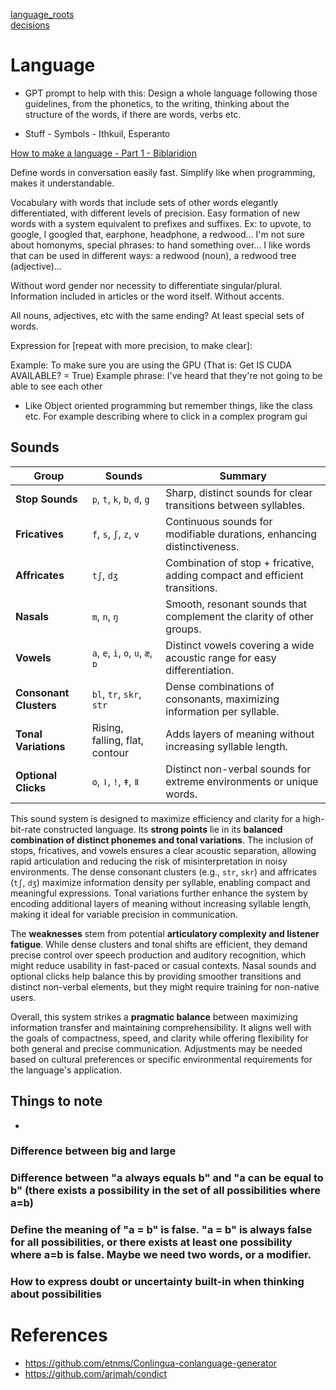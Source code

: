 [language_roots](./language_roots.md)  
[decisions](./decisions.md)  

# Language
- GPT prompt to help with this: Design a whole language following those guidelines, from the phonetics, to the writing, thinking about the structure of the words, if there are words, verbs etc.

- Stuff - Symbols - Ithkuil, Esperanto
    
[How to make a language - Part 1 - Biblaridion](https://youtu.be/FHK1gO2Mh68)

Define words in conversation easily fast. Simplify like when programming, makes it understandable.

Vocabulary with words that include sets of other words elegantly differentiated, with different levels of precision. Easy formation of new words with a system equivalent to prefixes and suffixes. Ex: to upvote, to google, I googled that, earphone, headphone, a redwood... I'm not sure about homonyms, special phrases: to hand something over... I like words that can be used in different ways: a redwood (noun), a redwood tree (adjective)...

Without word gender nor necessity to differentiate singular/plural. Information included in articles or the word itself. Without accents.

All nouns, adjectives, etc with the same ending? At least special sets of words.

Expression for [repeat with more precision, to make clear]:

Example: To make sure you are using the GPU (That is: Get IS CUDA AVAILABLE? = True)
Example phrase: I've heard that they're not going to be able to see each other
- Like Object oriented programming but remember things, like the class etc. For example describing where to click in a complex program gui


## Sounds
| **Group**       | **Sounds**                    | **Summary**                                                                 |
|------------------|-------------------------------|-----------------------------------------------------------------------------|
| **Stop Sounds**  | `p`, `t`, `k`, `b`, `d`, `g` | Sharp, distinct sounds for clear transitions between syllables.             |
| **Fricatives**   | `f`, `s`, `ʃ`, `z`, `v`      | Continuous sounds for modifiable durations, enhancing distinctiveness.      |
| **Affricates**   | `tʃ`, `dʒ`                   | Combination of stop + fricative, adding compact and efficient transitions.  |
| **Nasals**       | `m`, `n`, `ŋ`                | Smooth, resonant sounds that complement the clarity of other groups.        |
| **Vowels**       | `a`, `e`, `i`, `o`, `u`, `æ`, `ɒ` | Distinct vowels covering a wide acoustic range for easy differentiation.    |
| **Consonant Clusters** | `bl`, `tr`, `skr`, `str`     | Dense combinations of consonants, maximizing information per syllable.      |
| **Tonal Variations** | Rising, falling, flat, contour | Adds layers of meaning without increasing syllable length.                  |
| **Optional Clicks** | `ʘ`, `ǀ`, `ǃ`, `ǂ`, `ǁ`    | Distinct non-verbal sounds for extreme environments or unique words.        |

This sound system is designed to maximize efficiency and clarity for a high-bit-rate constructed language. Its **strong points** lie in its **balanced combination of distinct phonemes and tonal variations**. The inclusion of stops, fricatives, and vowels ensures a clear acoustic separation, allowing rapid articulation and reducing the risk of misinterpretation in noisy environments. The dense consonant clusters (e.g., `str`, `skr`) and affricates (`tʃ`, `dʒ`) maximize information density per syllable, enabling compact and meaningful expressions. Tonal variations further enhance the system by encoding additional layers of meaning without increasing syllable length, making it ideal for variable precision in communication. 

The **weaknesses** stem from potential **articulatory complexity and listener fatigue**. While dense clusters and tonal shifts are efficient, they demand precise control over speech production and auditory recognition, which might reduce usability in fast-paced or casual contexts. Nasal sounds and optional clicks help balance this by providing smoother transitions and distinct non-verbal elements, but they might require training for non-native users. 

Overall, this system strikes a **pragmatic balance** between maximizing information transfer and maintaining comprehensibility. It aligns well with the goals of compactness, speed, and clarity while offering flexibility for both general and precise communication. Adjustments may be needed based on cultural preferences or specific environmental requirements for the language's application.

## Things to note
- 
### Difference between big and large

### Difference between "a always equals b" and "a can be equal to b" (there exists a possibility in the set of all possibilities where a=b)

### Define the meaning of "a = b" is false. "a = b" is always false for all possibilities, or there exists at least one possibility where a=b is false. Maybe we need two words, or a modifier.


### How to express doubt or uncertainty built-in when thinking about possibilities


# References
- https://github.com/etnms/Conlingua-conlanguage-generator
- https://github.com/arimah/condict